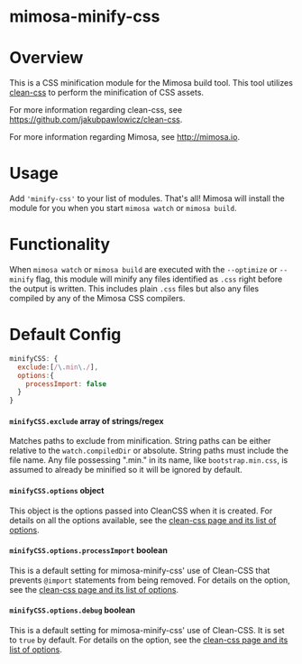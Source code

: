 mimosa-minify-css
===========

# Overview

This is a CSS minification module for the Mimosa build tool. This tool utilizes [clean-css](https://github.com/jakubpawlowicz/clean-css) to perform the minification of CSS assets.

For more information regarding clean-css, see https://github.com/jakubpawlowicz/clean-css.

For more information regarding Mimosa, see http://mimosa.io.

# Usage

Add `'minify-css'` to your list of modules.  That's all!  Mimosa will install the module for you when you start `mimosa watch` or `mimosa build`.

# Functionality

When `mimosa watch` or `mimosa build` are executed with the `--optimize` or `--minify` flag, this module will minify any files identified as `.css` right before the output is written.  This includes plain `.css` files but also any files compiled by any of the Mimosa CSS compilers.

# Default Config

```javascript
minifyCSS: {
  exclude:[/\.min\./],
  options:{
    processImport: false
  }
}
```

#### `minifyCSS.exclude` array of strings/regex
Matches paths to exclude from minification. String paths can be either relative to the `watch.compiledDir` or absolute. String paths must include the file name. Any file possessing ".min." in its name, like `bootstrap.min.css`, is assumed to already be minified so it will be ignored by default.

#### `minifyCSS.options` object
This object is the options passed into CleanCSS when it is created.  For details on all the options available, see the [clean-css page and its list of options](https://github.com/jakubpawlowicz/clean-css#how-to-use-clean-css-programmatically).

#### `minifyCSS.options.processImport` boolean
This is a default setting for mimosa-minify-css' use of Clean-CSS that prevents `@import` statements from being removed. For details on the option, see the [clean-css page and its list of options](https://github.com/jakubpawlowicz/clean-css#how-to-use-clean-css-programmatically).

#### `minifyCSS.options.debug` boolean
This is a default setting for mimosa-minify-css' use of Clean-CSS.  It is set to `true` by default. For details on the option, see the [clean-css page and its list of options](https://github.com/jakubpawlowicz/clean-css#how-to-use-clean-css-programmatically).